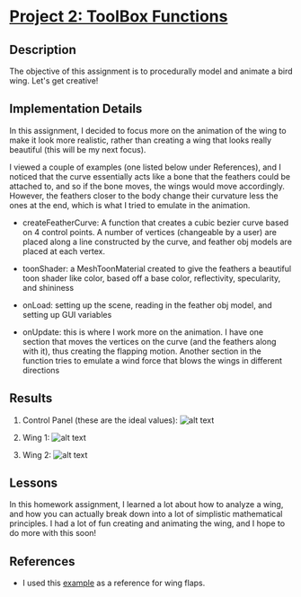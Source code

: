 # [Project 2: ToolBox Functions](https://github.com/MegSesh/Project2-Toolbox-Functions)

## Description

The objective of this assignment is to procedurally model and animate a bird wing. Let's get creative!

## Implementation Details

In this assignment, I decided to focus more on the animation of the wing to make it look more realistic, rather than creating a wing that looks really beautiful (this will be my next focus).

I viewed a couple of examples (one listed below under References), and I noticed that the curve essentially acts like a bone that the feathers could be attached to, and so if the bone moves, the wings would move accordingly. However, the feathers closer to the body change their curvature less the ones at the end, which is what I tried to emulate in the animation.

  - createFeatherCurve: A function that creates a cubic bezier curve based on 4 control points. A number of vertices (changeable by a user) are placed along a line constructed by the curve, and feather obj models are placed at each vertex.

  - toonShader: a MeshToonMaterial created to give the feathers a beautiful toon shader like color, based off a base color, reflectivity, specularity, and shininess

  - onLoad: setting up the scene, reading in the feather obj model, and setting up GUI variables

  - onUpdate: this is where I work more on the animation. I have one section that moves the vertices on the curve (and the feathers along with it), thus creating the flapping motion. Another section in the function tries to emulate a wind force that blows the wings in different directions


## Results

1. Control Panel (these are the ideal values): ![alt text](https://github.com/MegSesh/Project2-Toolbox-Functions/blob/master/results/controls.png "Image 1")


2. Wing 1:
![alt text](https://github.com/MegSesh/Project2-Toolbox-Functions/blob/master/results/wing_down.png "Image 2")


3. Wing 2:
![alt text](https://github.com/MegSesh/Project2-Toolbox-Functions/blob/master/results/wing_up.png "Image 3")



## Lessons

In this homework assignment, I learned a lot about how to analyze a wing, and how you can actually break down into a lot of simplistic mathematical principles. I had a lot of fun creating and animating the wing, and I hope to do more with this soon!


## References

  - I used this [example](https://threejs.org/examples/?q=li#webgl_lights_hemisphere) as a reference for wing flaps.
